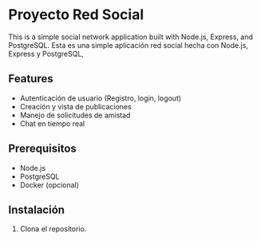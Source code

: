 # Proyecto Red Social

This is a simple social network application built with Node.js, Express, and PostgreSQL.
Esta es una simple aplicación red social  hecha con Node.js, Express y PostgreSQL,
## Features

- Autenticación de usuario (Registro, login, logout)
- Creación y vista de publicaciones
- Manejo de solicitudes de amistad
- Chat en tiempo real

## Prerequisitos

- Node.js
- PostgreSQL
- Docker (opcional)

## Instalación

1. Clona el repositorio.